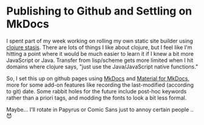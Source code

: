 # Publishing to Github and Settling on MkDocs

I spent part of my week working on rolling my own static site builder using
[clojure stasis](https://cjohansen.no/building-static-sites-in-clojure-with-stasis/).
There are lots of things I like about clojure, but I feel like I'm hitting a
point where it would be much easier to learn it if I knew a bit more JavaScript
or Java. Transfer from lisp/scheme gets more limited when I hit domains where
clojure says, "just use the Java/JavaScript native functions."

So, I set this up on github pages using [MkDocs](https://www.mkdocs.org/) and [Material for MkDocs](https://squidfunk.github.io/mkdocs-material/), more for some add-on features like recording the last-modified (according to git) date. Some rabbit holes
for the future include post-hoc keywords rather than a priori tags, and modding the 
fonts to look a bit less formal. 

Maybe... I'll rotate in Papyrus or Comic Sans just to annoy certain people .. :smiling_imp: